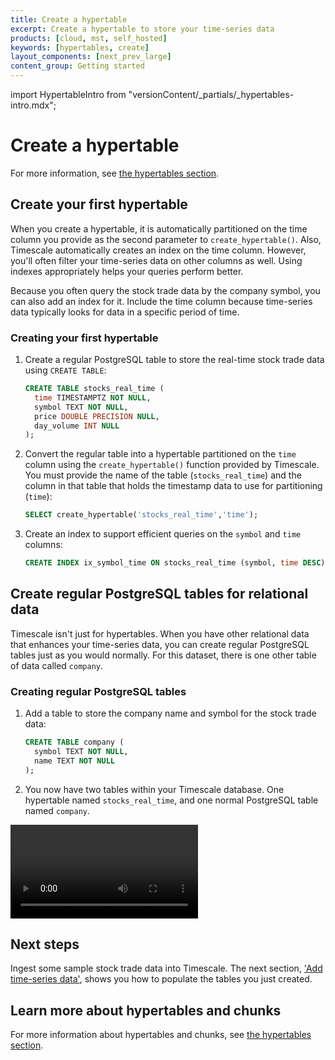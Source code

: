 ```yaml
---
title: Create a hypertable
excerpt: Create a hypertable to store your time-series data
products: [cloud, mst, self_hosted]
keywords: [hypertables, create]
layout_components: [next_prev_large]
content_group: Getting started
---
```


import HypertableIntro from "versionContent/_partials/_hypertables-intro.mdx";

# Create a hypertable

<HypertableIntro />

For more information, see
[the hypertables section][hypertable-how-to].

## Create your first hypertable

When you create a hypertable, it is automatically partitioned on the time column
you provide as the second parameter to `create_hypertable()`. Also, Timescale
automatically creates an index on the time column. However, you'll often filter
your time-series data on other columns as well. Using indexes appropriately helps
your queries perform better.

Because you often query the stock trade data by the company symbol, you
can also add an index for it. Include the time column because time-series data
typically looks for data in a specific period of time.

<Procedure>

### Creating your first hypertable

1.  Create a regular PostgreSQL table to store the real-time stock trade data
    using `CREATE TABLE`:

    ```sql
    CREATE TABLE stocks_real_time (
      time TIMESTAMPTZ NOT NULL,
      symbol TEXT NOT NULL,
      price DOUBLE PRECISION NULL,
      day_volume INT NULL
    );
    ```

1.  Convert the regular table into a hypertable partitioned on the `time` column
    using the `create_hypertable()` function provided by Timescale. You must
    provide the name of the table (`stocks_real_time`) and the column in that
    table that holds the timestamp data to use for partitioning (`time`):

    ```sql
    SELECT create_hypertable('stocks_real_time','time');
    ```

1.  Create an index to support efficient queries on the `symbol` and `time`
    columns:

    ```sql
    CREATE INDEX ix_symbol_time ON stocks_real_time (symbol, time DESC);
    ```

</Procedure>

## Create regular PostgreSQL tables for relational data

Timescale isn't just for hypertables. When you have other relational data that
enhances your time-series data, you can create regular PostgreSQL tables just as
you would normally. For this dataset, there is one other table of data called
`company`.

<Procedure>

### Creating regular PostgreSQL tables

1.  Add a table to store the company name and symbol for the stock trade data:

    ```sql
    CREATE TABLE company (
      symbol TEXT NOT NULL,
      name TEXT NOT NULL
    );
    ```

1.  You now have two tables within your Timescale database. One hypertable
    named `stocks_real_time`, and one normal PostgreSQL table named `company`.

</Procedure>

<Video url="https://www.youtube.com/embed/MpMw7yIjauI"></Video>

## Next steps

Ingest some sample stock trade data into Timescale. The next section,
['Add time-series data'][add-data],
shows you how to populate the tables you just created.

## Learn more about hypertables and chunks

For more information about hypertables and chunks, see
[the hypertables section][hypertable-how-to].

[add-data]: /getting-started/:currentVersion:/add-data/
[hypertable-how-to]: /use-timescale/:currentVersion:/hypertables/
